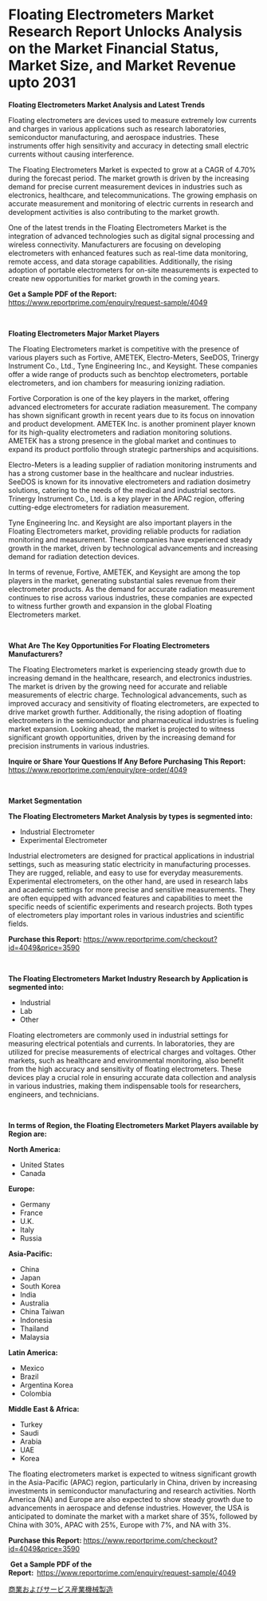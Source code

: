 <p><h1>Floating Electrometers Market Research Report Unlocks Analysis on the Market Financial Status, Market Size, and Market Revenue upto 2031</h1></p><p><strong>Floating Electrometers Market Analysis and Latest Trends</strong></p>
<p><p>Floating electrometers are devices used to measure extremely low currents and charges in various applications such as research laboratories, semiconductor manufacturing, and aerospace industries. These instruments offer high sensitivity and accuracy in detecting small electric currents without causing interference.</p><p>The Floating Electrometers Market is expected to grow at a CAGR of 4.70% during the forecast period. The market growth is driven by the increasing demand for precise current measurement devices in industries such as electronics, healthcare, and telecommunications. The growing emphasis on accurate measurement and monitoring of electric currents in research and development activities is also contributing to the market growth.</p><p>One of the latest trends in the Floating Electrometers Market is the integration of advanced technologies such as digital signal processing and wireless connectivity. Manufacturers are focusing on developing electrometers with enhanced features such as real-time data monitoring, remote access, and data storage capabilities. Additionally, the rising adoption of portable electrometers for on-site measurements is expected to create new opportunities for market growth in the coming years.</p></p>
<p><strong>Get a Sample PDF of the Report:&nbsp;</strong> <a href="https://www.reportprime.com/enquiry/request-sample/4049">https://www.reportprime.com/enquiry/request-sample/4049</a></p>
<p>&nbsp;</p>
<p><strong>Floating Electrometers Major Market Players</strong></p>
<p><p>The Floating Electrometers market is competitive with the presence of various players such as Fortive, AMETEK, Electro-Meters, SeeDOS, Trinergy Instrument Co., Ltd., Tyne Engineering Inc., and Keysight. These companies offer a wide range of products such as benchtop electrometers, portable electrometers, and ion chambers for measuring ionizing radiation.</p><p>Fortive Corporation is one of the key players in the market, offering advanced electrometers for accurate radiation measurement. The company has shown significant growth in recent years due to its focus on innovation and product development. AMETEK Inc. is another prominent player known for its high-quality electrometers and radiation monitoring solutions. AMETEK has a strong presence in the global market and continues to expand its product portfolio through strategic partnerships and acquisitions.</p><p>Electro-Meters is a leading supplier of radiation monitoring instruments and has a strong customer base in the healthcare and nuclear industries. SeeDOS is known for its innovative electrometers and radiation dosimetry solutions, catering to the needs of the medical and industrial sectors. Trinergy Instrument Co., Ltd. is a key player in the APAC region, offering cutting-edge electrometers for radiation measurement.</p><p>Tyne Engineering Inc. and Keysight are also important players in the Floating Electrometers market, providing reliable products for radiation monitoring and measurement. These companies have experienced steady growth in the market, driven by technological advancements and increasing demand for radiation detection devices.</p><p>In terms of revenue, Fortive, AMETEK, and Keysight are among the top players in the market, generating substantial sales revenue from their electrometer products. As the demand for accurate radiation measurement continues to rise across various industries, these companies are expected to witness further growth and expansion in the global Floating Electrometers market.</p></p>
<p>&nbsp;</p>
<p><strong>What Are The Key Opportunities For Floating Electrometers Manufacturers?</strong></p>
<p><p>The Floating Electrometers market is experiencing steady growth due to increasing demand in the healthcare, research, and electronics industries. The market is driven by the growing need for accurate and reliable measurements of electric charge. Technological advancements, such as improved accuracy and sensitivity of floating electrometers, are expected to drive market growth further. Additionally, the rising adoption of floating electrometers in the semiconductor and pharmaceutical industries is fueling market expansion. Looking ahead, the market is projected to witness significant growth opportunities, driven by the increasing demand for precision instruments in various industries.</p></p>
<p><strong>Inquire or Share Your Questions If Any Before Purchasing This Report:</strong> <a href="https://www.reportprime.com/enquiry/pre-order/4049">https://www.reportprime.com/enquiry/pre-order/4049</a></p>
<p>&nbsp;</p>
<p><strong>Market Segmentation</strong></p>
<p><strong>The Floating Electrometers Market Analysis by types is segmented into:</strong></p>
<p><ul><li>Industrial Electrometer</li><li>Experimental Electrometer</li></ul></p>
<p><p>Industrial electrometers are designed for practical applications in industrial settings, such as measuring static electricity in manufacturing processes. They are rugged, reliable, and easy to use for everyday measurements. Experimental electrometers, on the other hand, are used in research labs and academic settings for more precise and sensitive measurements. They are often equipped with advanced features and capabilities to meet the specific needs of scientific experiments and research projects. Both types of electrometers play important roles in various industries and scientific fields.</p></p>
<p><strong>Purchase this Report:&nbsp;</strong><a href="https://www.reportprime.com/checkout?id=4049&price=3590">https://www.reportprime.com/checkout?id=4049&price=3590</a></p>
<p>&nbsp;</p>
<p><strong>The Floating Electrometers Market Industry Research by Application is segmented into:</strong></p>
<p><ul><li>Industrial</li><li>Lab</li><li>Other</li></ul></p>
<p><p>Floating electrometers are commonly used in industrial settings for measuring electrical potentials and currents. In laboratories, they are utilized for precise measurements of electrical charges and voltages. Other markets, such as healthcare and environmental monitoring, also benefit from the high accuracy and sensitivity of floating electrometers. These devices play a crucial role in ensuring accurate data collection and analysis in various industries, making them indispensable tools for researchers, engineers, and technicians.</p></p>
<p>&nbsp;</p>
<p><strong>In terms of Region, the Floating Electrometers Market Players available by Region are:</strong></p>
<p>
    <p> <strong> North America: </strong>
        <ul>
            <li>United States</li>
            <li>Canada</li>
        </ul>
        </p> 
    <p> <strong> Europe: </strong>
        <ul>
            <li>Germany</li>
            <li>France</li>
            <li>U.K.</li>
            <li>Italy</li>
            <li>Russia</li>
        </ul>
        </p> 
    <p> <strong> Asia-Pacific: </strong>
        <ul>
            <li>China</li>
            <li>Japan</li>
            <li>South Korea</li>
            <li>India</li>
            <li>Australia</li>
            <li>China Taiwan</li>
            <li>Indonesia</li>
            <li>Thailand</li>
            <li>Malaysia</li>
        </ul>
        </p> 
    <p> <strong> Latin America: </strong>
        <ul>
            <li>Mexico</li>
            <li>Brazil</li>
            <li>Argentina Korea</li>
            <li>Colombia</li>
        </ul>
        </p> 
    <p> <strong> Middle East & Africa: </strong>
        <ul>
            <li>Turkey</li>
            <li>Saudi</li>
            <li>Arabia</li>
            <li>UAE</li>
            <li>Korea</li>
        </ul>
    </p>
    </p>
<p><p>The floating electrometers market is expected to witness significant growth in the Asia-Pacific (APAC) region, particularly in China, driven by increasing investments in semiconductor manufacturing and research activities. North America (NA) and Europe are also expected to show steady growth due to advancements in aerospace and defense industries. However, the USA is anticipated to dominate the market with a market share of 35%, followed by China with 30%, APAC with 25%, Europe with 7%, and NA with 3%.</p></p>
<p><strong>Purchase this Report: </strong><a href="https://www.reportprime.com/checkout?id=4049&price=3590">https://www.reportprime.com/checkout?id=4049&price=3590</a></p>
<p>&nbsp;<strong>Get a Sample PDF of the Report:&nbsp;&nbsp;</strong><a href="https://www.reportprime.com/enquiry/request-sample/4049">https://www.reportprime.com/enquiry/request-sample/4049</a></p>
<p><strong></strong></p>
<p><p><a href="https://github.com/SantosDicki04/Market-Research-Report-List-1/blob/main/169221114932.md">商業およびサービス産業機械製造</a></p></p>